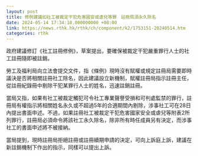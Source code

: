 ```yaml
---
layout: post
title: 修例建議如社工被裁定干犯危害國安或虐兒等罪　註冊局須永久除名
date: 2024-05-14 17:34:18.000000000 +08:00
link: https://news.rthk.hk/rthk/ch/component/k2/1753151-20240514.htm
categories: rthk
---
```


政府建議修訂《社工註冊修例》，草案提出，要確保被裁定干犯嚴重罪行人士的社工註冊隨即被註銷。

勞工及福利局向立法會提交文件，指《條例》現時沒有賦權或規定註冊局需要即時議決是否將相關註冊社工除名，因此建議設立新機制，賦權註冊局指示註冊主任，從註冊紀錄冊中剔除干犯某罪行人士的姓名，迅速註銷註冊。

當局又指，如果有社工被裁定觸犯可令社工專業聲譽受損和可判處監禁的罪行，註冊局有權指示將相關姓名永久或不超過5年的合適期間內剔除，涉事社工可在28日內提出書面申述。不過，如果註冊社工被裁定干犯危害國家安全或虐兒等附表2所列罪行，註冊局必須命令將該社工永久除名，除非所有時任成員另有決定，而涉事社工的書面申述將不被接納。

當局提到，現時註冊局拒絕註冊或註冊續期申請的決定，可向上訴庭上訴，建議在新註銷機制下作出的指示，同樣可以提出上訴。
